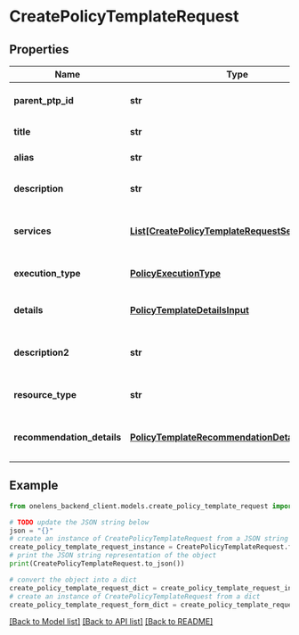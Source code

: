 # CreatePolicyTemplateRequest


## Properties

Name | Type | Description | Notes
------------ | ------------- | ------------- | -------------
**parent_ptp_id** | **str** | The id of the parent policy template pack. | 
**title** | **str** | The title of the policy template. | 
**alias** | **str** | The alias of the policy template. | 
**description** | **str** | The description of the policy template. | [optional] 
**services** | [**List[CreatePolicyTemplateRequestServicesInner]**](CreatePolicyTemplateRequestServicesInner.md) | The list of services associated the policy template. | 
**execution_type** | [**PolicyExecutionType**](PolicyExecutionType.md) | The execution type of the policy template. | 
**details** | [**PolicyTemplateDetailsInput**](PolicyTemplateDetailsInput.md) | The details of the policy template. | 
**description2** | **str** | The description2 of the policy template. | [optional] 
**resource_type** | **str** | The resource type of the policy template. | 
**recommendation_details** | [**PolicyTemplateRecommendationDetailsInput**](PolicyTemplateRecommendationDetailsInput.md) | The recommendation details for the policy template. | 

## Example

```python
from onelens_backend_client.models.create_policy_template_request import CreatePolicyTemplateRequest

# TODO update the JSON string below
json = "{}"
# create an instance of CreatePolicyTemplateRequest from a JSON string
create_policy_template_request_instance = CreatePolicyTemplateRequest.from_json(json)
# print the JSON string representation of the object
print(CreatePolicyTemplateRequest.to_json())

# convert the object into a dict
create_policy_template_request_dict = create_policy_template_request_instance.to_dict()
# create an instance of CreatePolicyTemplateRequest from a dict
create_policy_template_request_form_dict = create_policy_template_request.from_dict(create_policy_template_request_dict)
```
[[Back to Model list]](../README.md#documentation-for-models) [[Back to API list]](../README.md#documentation-for-api-endpoints) [[Back to README]](../README.md)


